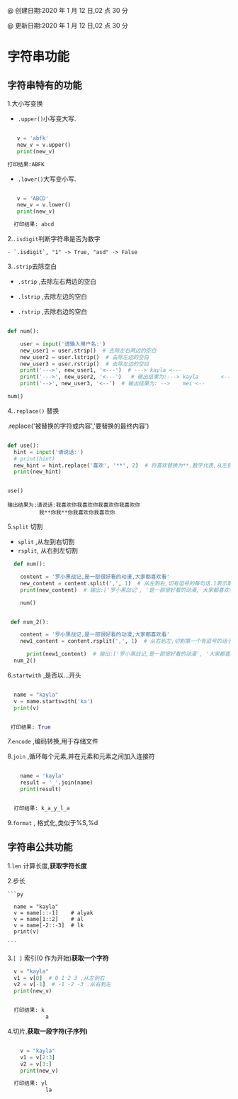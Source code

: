 @ 创建日期:2020 年 1 月 12 日,02 点 30 分

@ 更新日期:2020 年 1 月 12 日,02 点 30 分

# 字符串功能

## 字符串特有的功能

1.大小写变换

- `.upper()`小写变大写.

```py

   v = 'abfk'
   new_v = v.upper()
   print(new_v)

打印结果:ABFK

```

- `.lower()`大写变小写.

```py

   v = 'ABCD'
   new_v = v.lower()
   print(new_v)

  打印结果: abcd

```

2.`.isdigit`判断字符串是否为数字

    - `.isdigit`, "1" -> True, "asd" -> False

3.`.strip`去除空白

- `.strip` ,去除左右两边的空白

- `.lstrip` ,去除左边的空白

- `.rstrip` ,去除右边的空白

```py

def num():

    user = input('请输入用户名:')
    new_user1 = user.strip()  # 去除左右两边的空白
    new_user2 = user.lstrip()  # 去除左边的空白
    new_user3 = user.rstrip()  # 去除左边的空白
    print('--->', new_user1, '<---')  # ---> kayla <---
    print('--->', new_user2, '<---')   # 输出结果为:---> kayla       <---
    print('-->', new_user3, '<--')  # 输出结果为: -->    mei <--

num()
```

4.`.replace()` 替换

.replace('被替换的字符或内容','要替换的最终内容')

```py

def use():
  hint = input('请说话:')
  # print(hint)
  new_hint = hint.replace('喜欢', '**', 2)  # 将喜欢替换为**,数字代表,从左到右要替换这句话几个喜欢
  print(new_hint)


use()

```

```
输出结果为:请说话:我喜欢你我喜欢你我喜欢你我喜欢你
          我**你我**你我喜欢你我喜欢你
```

5.`split` 切割

- `split` ,从左到右切割
- `rsplit`, 从右到左切割

```py
  def num():

    content = '罗小黑战记,是一部很好看的动漫,大家都喜欢看'
    new_content = content.split(',', 1)  # 从左到右,切有逗号的每句话.1表示第个逗号
    print(new_content)  # 输出:['罗小黑战记', '是一部很好看的动漫, 大家都喜欢看']

    num()
```

```py

 def num_2():

    content = '罗小黑战记,是一部很好看的动漫,大家都喜欢看'
    new1_content = content.rsplit(',', 1)  # 从右到左,切割第一个有逗号的话子

      print(new1_content)  # 输出:['罗小黑战记,是一部很好看的动漫', '大家都喜欢看']
  num_2()


```

6.`startwith` ,是否以...开头

```py

  name = "kayla"
  v = name.startswith('ka')
  print(v)


 打印结果: True
```

7.`encode` ,编码转换,用于存储文件

8.`join` ,循环每个元素,并在元素和元素之间加入连接符

```py

    name = 'kayla'
    result = '_'.join(name)
    print(result)


  打印结果: k_a_y_l_a

```

9.`format` , 格式化,类似于%S,%d

## 字符串公共功能

1.`len` 计算长度,**获取字符长度**

2.步长

    ```py

      name = "kayla"
      v = name[::-1]    # alyak
      v = name[1::2]    # al
      v = name[-2::-3]  # lk
      print(v)

    ```

3.`[ ]` 索引(0 作为开始)**获取一个字符**

```py
  v = "kayla"
  v1 = v[0]  # 0 1 2 3 ,从左到右
  v2 = v[-1]  # -1 -2 -3 .从右到左
  print(new_v)


  打印结果: k
            a

```

4.切片,**获取一段字符(子序列)**

```py

    v = "kayla"
    v1 = v[2:3]
    v2 = v[3:]
    print(new_v)

  打印结果: yl
            la


```
